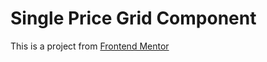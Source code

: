 # Single Price Grid Component

This is a project from [Frontend Mentor](https://www.frontendmentor.io/challenges/single-price-grid-component-5ce41129d0ff452fec5abbbc)
